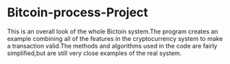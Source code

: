 # Bitcoin-process-Project
This is an overall look of the whole Bictoin system.The program creates an example combining all of the features in the cryptocurrency system to make a transaction valid.The methods and algorithms used in the code are fairly simplified,but are still very close examples of the real system.
